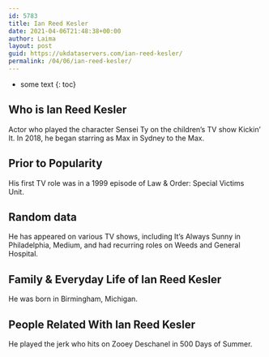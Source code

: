 ```yaml
---
id: 5783
title: Ian Reed Kesler
date: 2021-04-06T21:48:38+00:00
author: Laima
layout: post
guid: https://ukdataservers.com/ian-reed-kesler/
permalink: /04/06/ian-reed-kesler/
---
```


* some text
{: toc}


## Who is Ian Reed Kesler
                  
                  
                  
Actor who played the character Sensei Ty on the children&#8217;s TV show Kickin&#8217; It. In 2018, he began starring as Max in Sydney to the Max. 
                  
              
            
              
            
                
                
                
## Prior to Popularity
                  
                  
                  
His first TV role was in a 1999 episode of Law & Order: Special Victims Unit.  
                  
              
            
              
            
                
                
                
## Random data
                  
                  
                  
He has appeared on various TV shows, including It&#8217;s Always Sunny in Philadelphia, Medium, and had recurring roles on Weeds and General Hospital. 
                  
              
            
              
            
                
                
                
## Family & Everyday Life of Ian Reed Kesler
                  
                  
                  
He was born in Birmingham, Michigan. 
                  
              
            
              
            
                
                
                
## People Related With Ian Reed Kesler
                  
                  
                  
He played the jerk who hits on Zooey Deschanel in 500 Days of Summer. 
                  
              
            
              
            
                
              
            
              
              
            
            
              
            
          
          
          